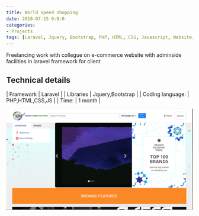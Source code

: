 ```yaml
---
title: World speed shopping
date: 2018-07-15 0:0:0
categories:
- Projects
tags: [Laravel, Jquery, Bootstrap, PHP, HTML, CSS, Javascript, Website, E-commerce]
---
```


Freelancing work with collegue on e-commerce website with adminside facilities in laravel framework for client

## Technical details

| Framework | Laravel |
| Libraries | Jquery,Bootstrap |
| Coding language: | PHP,HTML,CSS,JS |
| Time: | 1 month |

![worldspeedshoppingscreenshot](/assets/images/worldspeedshoppingscreenshot.png)